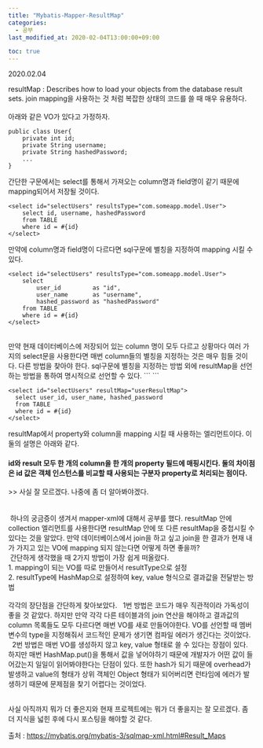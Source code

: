 ```yaml
---
title: "Mybatis-Mapper-ResultMap"
categories: 
  - 공부
last_modified_at: 2020-02-04T13:00:00+09:00

toc: true
---
```

2020.02.04

resultMap :  Describes how to load your objects from the database result sets. join mapping을 사용하는 것 처럼 복잡한 상태의 코드를 쓸 때 매우 유용하다.
<br>
<br>
아래와 같은 VO가 있다고 가정하자.
```
public class User{
    private int id;
    private String username;
    private String hashedPassword;
    ...
}
```

간단한 구문에서는 select를 통해서 가져오는 column명과 field명이 같기 때문에 mapping되어서 저장될 것이다.
```
<select id="selectUsers" resultsType="com.someapp.model.User">
    select id, username, hashedPassword
    from TABLE
    where id = #{id}
</select>
```


만약에 column명과 field명이 다르다면 sql구문에 별칭을 지정하여 mapping 시킬 수 있다.
```
<select id="selectUsers" resultsType="com.someapp.model.User">
    select 
        user_id         as "id",
        user_name       as "username",
        hashed_password as "hashedPassword"
    from TABLE
    where id = #{id}
</select>
```

<br>
만약 현재 데이터베이스에 저장되어 있는 column 명이 모두 다르고 상황마다 여러 가지의 select문을 사용한다면 매번 column들의 별칭을 지정하는 것은 매우 힘들 것이다. 다른 방법을 찾아야 한다.
sql구문에 별칭을 지정하는 방법 외에 resultMap을 선언하는 방법을 통하여 명시적으로 선언할 수 있다.
```
<resultMap id="userResultMap" type="User">
    <id property="id" column="user_id" />
    <result property="username" column="username" />
    <result property="password" column="password" />
</resultMap>
```

```
<select id="selectUsers" resultMap="userResultMap">
  select user_id, user_name, hashed_password
  from TABLE
  where id = #{id}
</select>
```
resultMap에서 property와 column을 mapping 시킬 때 사용하는 엘리먼트이다. 이 둘의 설명은 아래와 같다.

<h4>id와 result 모두 한 개의 column을 한 개의 property 필드에 매핑시킨다. 둘의 차이점은 id 값은 객체 인스턴스를 비교할 때 사용되는 구분자 property로 처리되는 점이다.</h4>
>> 사실 잘 모르겠다. 나중에 좀 더 알아봐야겠다.

<br>
<br>
<br>
&nbsp;하나의 궁금증이 생겨서 mapper-xml에 대해서 공부를 했다. resultMap 안에 collection 엘리먼트를 사용한다면 resultMap 안에 또 다른 resultMap을 중첩시킬 수 있다는 것을 알았다. 만약 데이터베이스에서 join을 하고 싶고 join을 한 결과가 현재 내가 가지고 있는 VO에 mapping 되지 않는다면 어떻게 하면 좋을까? 
<br>
&nbsp;간단하게 생각했을 때 2가지 방법이 가장 쉽게 떠올랐다.<br>
1. mapping이 되는 VO를 따로 만들어서 resultType으로 설정 <br>
2. resultType에 HashMap으로 설정하여 key, value 형식으로 결과값을 전달받는 방법 <br>
<br>
각각의 장단점을 간단하게 찾아보았다.
&nbsp; 1번 방법은 코드가 매우 직관적이라 가독성이 좋을 것 같았다. 하지만 만약 각각 다른 테이블과의 join 연산을 해야하고 결과값의 column 목록들도 모두 다르다면 매번 VO를 새로 만들어야한다. VO를 선언할 때 멤버변수의 type을 지정해줘서 코드적인 문제가 생기면 컴파일 에러가 생긴다는 것이었다.
<br>
&nbsp; 2번 방법은 매번 VO를 생성하지 않고 key, value 형태로 쓸 수 있다는 장점이 있다. 하지만 매번 HashMap.put()을 통해서 값을 넣어야하기 때문에 개발자가 어떤 값이 들어갔는지 일일이 읽어봐야한다는 단점이 있다. 또한 hash가 되기 때문에 overhead가 발생하고 value의 형태가 상위 객체인 Object 형태가 되어버리면 런타임에 에러가 발생하기 때문에 문제점을 찾기 어렵다는 것이었다.
<br>
<br>

사실 아직까지 뭐가 더 좋은지와 현재 프로젝트에는 뭐가 더 좋을지는 잘 모르겠다. 좀 더 지식을 넓힌 후에 다시 포스팅을 해야할 것 같다.



출처 : https://mybatis.org/mybatis-3/sqlmap-xml.html#Result_Maps
